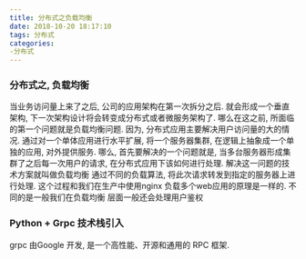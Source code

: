 ```yaml
---
title: 分布式之负载均衡
date: 2018-10-20 18:17:10
tags: 分布式
categories:
-分布式
---
```


### 分布式之, 负载均衡

  当业务访问量上来了之后, 公司的应用架构在第一次拆分之后. 就会形成一个垂直架构, 下一次架构设计将会转变成分布式或者微服务架构了.
哪么在这之前, 所面临的第一个问题就是负载均衡问题. 因为, 分布式应用主要解决用户访问量的大的情况. 通过对一个单体应用进行水平扩展, 
将一个服务器集群, 在逻辑上抽象成一个单独的应用, 对外提供服务.
  哪么, 首先要解决的一个问题就是, 当多台服务器形成集群了之后每一次用户的请求, 在分布式应用下该如何进行处理. 解决这一问题的技术方案就叫做负载均衡
通过不同的负载算法, 将此次请求转发到指定的服务器上进行处理. 这个过程和我们在生产中使用nginx 负载多个web应用的原理是一样的. 不同的是一般我们在负载均衡
层面一般还会处理用户鉴权


### Python + Grpc 技术栈引入
  grpc 由Google 开发, 是一个高性能、开源和通用的 RPC 框架.